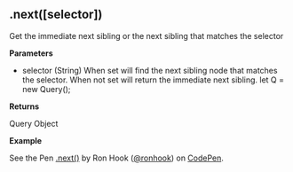 ## .next([selector])

Get the immediate next sibling or the next sibling that matches the selector

**Parameters**

- selector (String) When set will find the next sibling node that matches the selector. When not set will return the immediate next sibling.
let Q = new Query();

**Returns**

Query Object

**Example**

<p data-height="300" data-theme-id="30862" data-slug-hash="BdZqdm" data-default-tab="js,result" data-user="ronhook" data-embed-version="2" data-pen-title=".next()" class="codepen">See the Pen <a href="https://codepen.io/ronhook/pen/BdZqdm/">.next()</a> by Ron Hook (<a href="https://codepen.io/ronhook">@ronhook</a>) on <a href="https://codepen.io">CodePen</a>.</p>
<script async src="https://production-assets.codepen.io/assets/embed/ei.js"> </script>
